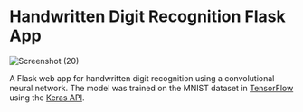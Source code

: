 # Handwritten Digit Recognition Flask App


![Screenshot (20)](https://user-images.githubusercontent.com/29664631/76519057-438e0e80-6486-11ea-9c55-c93a7f722c79.png)


A Flask web app for handwritten digit recognition using a convolutional neural network. The model was trained on the MNIST dataset in [TensorFlow](https://www.tensorflow.org/) using the [Keras API](https://github.com/fchollet/keras). 



